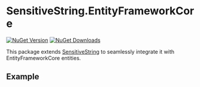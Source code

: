 # SensitiveString.EntityFrameworkCore
[![NuGet Version](http://img.shields.io/nuget/v/SensitiveString.EntityFrameworkCore.svg?style=for-the-badge&logo=nuget)](https://www.nuget.org/packages/SensitiveString.EntityFrameworkCore/) [![NuGet Downloads](https://img.shields.io/nuget/dt/SensitiveString.EntityFrameworkCore.svg?style=for-the-badge&logo=nuget)](https://www.nuget.org/packages/SensitiveString.EntityFrameworkCore/)

This package extends [SensitiveString](https://www.nuget.org/packages/SensitiveString) to seamlessly integrate it with EntityFrameworkCore entities.

## Example

